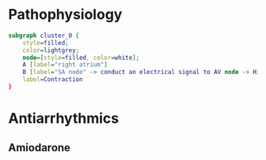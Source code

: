 # Pathophysiology
``` dot
subgraph cluster_0 {
	style=filled;
	color=lightgrey;
	node=[style=filled, color=white];
	A [label="right atrium"]
	B [label="SA node" -> conduct an electrical signal to AV node -> His & Purkinge fibers -> ventricles -> ventricular contraction;
	label=Contraction
}
```
# Antiarrhythmics
## Amiodarone
